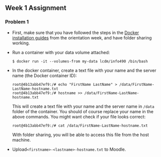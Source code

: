 ## Week 1 Assignment

### Problem 1

- First, make sure that you have followed the steps in the [Docker installation guides](../week00/README.md) from the orientation week, and have folder sharing working.

- Run a container with your data volume attached:

    ```console
    $ docker run -it --volumes-from my-data lcdm/info490 /bin/bash
    ```

- In the docker container, create a text file with your name and the server
  name (the Docker container ID):

    ```console
    root@4b13abb47ef9:/# echo "FirstName LastName" > /data/FirstName-LastName-hostname.txt
    root@4b13abb47ef9:/# hostname >> /data/FirstName-LastName-hostname.txt
    ```

    This will create a text file with your name and the server name in `/data` folder of the container. You should of course replace your name in the above commands. You might want check if your file looks correct:

    ```console
    root@4b13abb47ef9:/# cat /data/FirstName-LastName-hostname.txt
    ```

    With folder sharing, you will be able to access this file from the host machine.

- Upload`<firstname>-<lastname>-hostname.txt` to Moodle.
